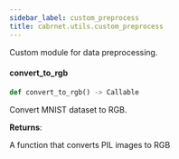 ```yaml
---
sidebar_label: custom_preprocess
title: cabrnet.utils.custom_preprocess
---
```


Custom module for data preprocessing.

#### convert\_to\_rgb

```python
def convert_to_rgb() -> Callable
```

Convert MNIST dataset to RGB.

**Returns**:

  A function that converts PIL images to RGB

